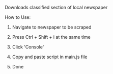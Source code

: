 Downloads classified section of local newspaper

How to Use:

1. Navigate to newspaper to be scraped

2. Press Ctrl + Shift + i at the same time

3. Click 'Console'

4. Copy and paste script in main.js file

5. Done
